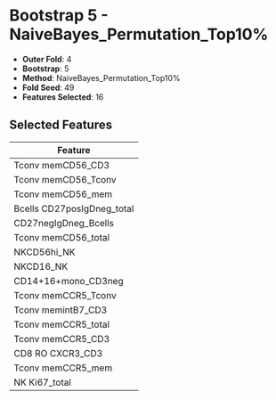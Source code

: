 # Bootstrap 5 - NaiveBayes_Permutation_Top10%

- **Outer Fold**: 4
- **Bootstrap**: 5
- **Method**: NaiveBayes_Permutation_Top10%
- **Fold Seed**: 49
- **Features Selected**: 16

## Selected Features

| Feature |
|---------|
| Tconv memCD56_CD3 |
| Tconv memCD56_Tconv |
| Tconv memCD56_mem |
| Bcells CD27posIgDneg_total |
| CD27negIgDneg_Bcells |
| Tconv memCD56_total |
| NKCD56hi_NK |
| NKCD16_NK |
| CD14+16+mono_CD3neg |
| Tconv memCCR5_Tconv |
| Tconv memintB7_CD3 |
| Tconv memCCR5_total |
| Tconv memCCR5_CD3 |
| CD8 RO CXCR3_CD3 |
| Tconv memCCR5_mem |
| NK Ki67_total |
